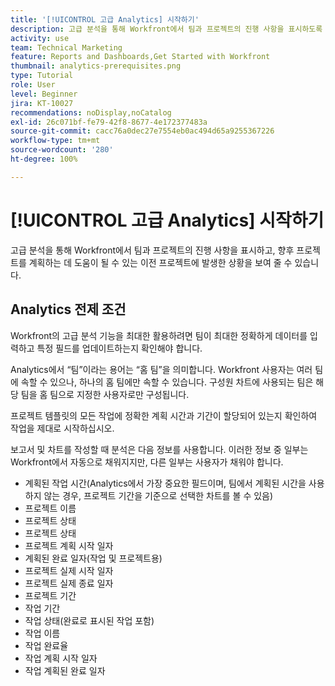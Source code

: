 ```yaml
---
title: '[!UICONTROL 고급 Analytics] 시작하기'
description: 고급 분석을 통해 Workfront에서 팀과 프로젝트의 진행 사항을 표시하도록 Workfront에서 업데이트해야 할 가장 중요한 필드에 대해 알아봅니다.
activity: use
team: Technical Marketing
feature: Reports and Dashboards,Get Started with Workfront
thumbnail: analytics-prerequisites.png
type: Tutorial
role: User
level: Beginner
jira: KT-10027
recommendations: noDisplay,noCatalog
exl-id: 26c071bf-fe79-42f8-8677-4e172377483a
source-git-commit: cacc76a0dec27e7554eb0ac494d65a9255367226
workflow-type: tm+mt
source-wordcount: '280'
ht-degree: 100%

---
```


# [!UICONTROL 고급 Analytics] 시작하기

고급 분석을 통해 Workfront에서 팀과 프로젝트의 진행 사항을 표시하고, 향후 프로젝트를 계획하는 데 도움이 될 수 있는 이전 프로젝트에 발생한 상황을 보여 줄 수 있습니다.

## Analytics 전제 조건

Workfront의 고급 분석 기능을 최대한 활용하려면 팀이 최대한 정확하게 데이터를 입력하고 특정 필드를 업데이트하는지 확인해야 합니다.

Analytics에서 “팀”이라는 용어는 “홈 팀”을 의미합니다. Workfront 사용자는 여러 팀에 속할 수 있으나, 하나의 홈 팀에만 속할 수 있습니다. 구성원 차트에 사용되는 팀은 해당 팀을 홈 팀으로 지정한 사용자로만 구성됩니다.

프로젝트 템플릿의 모든 작업에 정확한 계획 시간과 기간이 할당되어 있는지 확인하여 작업을 제대로 시작하십시오.

보고서 및 차트를 작성할 때 분석은 다음 정보를 사용합니다. 이러한 정보 중 일부는 Workfront에서 자동으로 채워지지만, 다른 일부는 사용자가 채워야 합니다.

* 계획된 작업 시간(Analytics에서 가장 중요한 필드이며, 팀에서 계획된 시간을 사용하지 않는 경우, 프로젝트 기간을 기준으로 선택한 차트를 볼 수 있음)
* 프로젝트 이름
* 프로젝트 상태
* 프로젝트 상태
* 프로젝트 계획 시작 일자
* 계획된 완료 일자(작업 및 프로젝트용)
* 프로젝트 실제 시작 일자
* 프로젝트 실제 종료 일자
* 프로젝트 기간
* 작업 기간
* 작업 상태(완료로 표시된 작업 포함)
* 작업 이름
* 작업 완료율
* 작업 계획 시작 일자
* 작업 계획된 완료 일자
